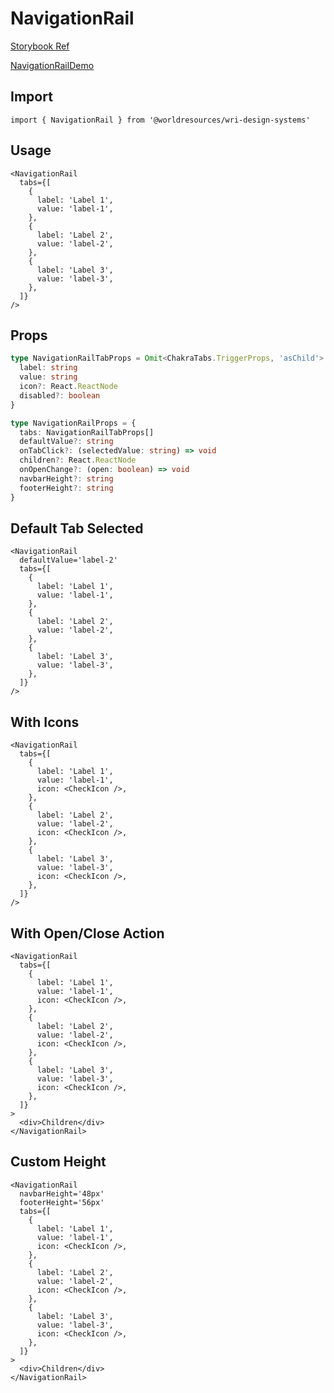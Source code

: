 # NavigationRail

[Storybook Ref](https://wri.github.io/wri-design-systems/?path=/docs/navigation-navigation-rail--docs)

[NavigationRailDemo](https://github.com/wri/wri-design-systems/blob/main/src/components/Navigation/NavigationRail/NavigationRailDemo.tsx)

## Import

```tsx
import { NavigationRail } from '@worldresources/wri-design-systems'
```

## Usage

```tsx
<NavigationRail
  tabs={[
    {
      label: 'Label 1',
      value: 'label-1',
    },
    {
      label: 'Label 2',
      value: 'label-2',
    },
    {
      label: 'Label 3',
      value: 'label-3',
    },
  ]}
/>
```

## Props

```ts
type NavigationRailTabProps = Omit<ChakraTabs.TriggerProps, 'asChild'> & {
  label: string
  value: string
  icon?: React.ReactNode
  disabled?: boolean
}

type NavigationRailProps = {
  tabs: NavigationRailTabProps[]
  defaultValue?: string
  onTabClick?: (selectedValue: string) => void
  children?: React.ReactNode
  onOpenChange?: (open: boolean) => void
  navbarHeight?: string
  footerHeight?: string
}
```

## Default Tab Selected

```tsx
<NavigationRail
  defaultValue='label-2'
  tabs={[
    {
      label: 'Label 1',
      value: 'label-1',
    },
    {
      label: 'Label 2',
      value: 'label-2',
    },
    {
      label: 'Label 3',
      value: 'label-3',
    },
  ]}
/>
```

## With Icons

```tsx
<NavigationRail
  tabs={[
    {
      label: 'Label 1',
      value: 'label-1',
      icon: <CheckIcon />,
    },
    {
      label: 'Label 2',
      value: 'label-2',
      icon: <CheckIcon />,
    },
    {
      label: 'Label 3',
      value: 'label-3',
      icon: <CheckIcon />,
    },
  ]}
/>
```

## With Open/Close Action

```tsx
<NavigationRail
  tabs={[
    {
      label: 'Label 1',
      value: 'label-1',
      icon: <CheckIcon />,
    },
    {
      label: 'Label 2',
      value: 'label-2',
      icon: <CheckIcon />,
    },
    {
      label: 'Label 3',
      value: 'label-3',
      icon: <CheckIcon />,
    },
  ]}
>
  <div>Children</div>
</NavigationRail>
```

## Custom Height

```tsx
<NavigationRail
  navbarHeight='48px'
  footerHeight='56px'
  tabs={[
    {
      label: 'Label 1',
      value: 'label-1',
      icon: <CheckIcon />,
    },
    {
      label: 'Label 2',
      value: 'label-2',
      icon: <CheckIcon />,
    },
    {
      label: 'Label 3',
      value: 'label-3',
      icon: <CheckIcon />,
    },
  ]}
>
  <div>Children</div>
</NavigationRail>
```
